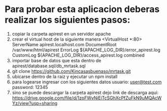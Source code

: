 # Para probar esta aplicacion deberas realizar los siguientes pasos:
 1. copiar la carpeta apirest en un servidor apache
 2. crear el virtual host de la siguiente manera
    <VirtualHost *:80>
        ServerName apirest.localhost.com
        DocumentRoot /var/www/html/apirest
        ErrorLog ${APACHE_LOG_DIR}/error_apirest.log
        CustomLog ${APACHE_LOG_DIR}/access_apirest.log combined
    </VirtualHost>
 3. importar base de datos que esta dentro de apirest/database.sql/db_mrtask.sql
 4. git clone https://github.com/Kincasasbuenaso/mrtask.git
 5. ubicarse dentro de la raiz y ejecutar un npm install
 6. para logearse ingresar con los siguientes datos
    usuario: user@test.com
    password: 12345
 7. sino se puede descargar la carpeta apirest dejo link de descarga aqui: https://drive.google.com/file/d/1zoFWvNiEiTcSGhXcPfZuFkN9uMQAcWYz/view?usp=sharing
